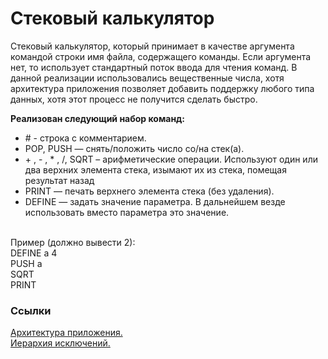 <h1>Стековый калькулятор</h1>
<p>Cтековый калькулятор, который принимает в качестве аргумента командой
строки имя файла, содержащего команды. Если аргумента нет, то использует
стандартный поток ввода для чтения команд. В данной реализации использовались вещественные числа, хотя архитектура приложения позволяет добавить поддержку любого типа данных, хотя этот процесс не получится сделать быстро.</p>

<b>Реализован следующий набор команд:</b>
* \# - строка с комментарием.
* POP, PUSH — снять/положить число со/на стек(а).
* \+ , - , * , /, SQRT – арифметические операции. Используют один или два верхних
элемента стека, изымают их из стека, помещая результат назад
* PRINT — печать верхнего элемента стека (без удаления).
* DEFINE — задать значение параметра. В дальнейшем везде использовать вместо
параметра это значение.
<br>
Пример (должно вывести 2):<br>
DEFINE a 4<br>
PUSH a<br>
SQRT<br>
PRINT<br>
<h3>Ссылки</h3>
<a href="https://lucid.app/lucidchart/61d4a2ec-ccad-4b1a-ae34-2ebd20c40bcc/edit?beaconFlowId=D19132EC1964653E&invitationId=inv_af10274d-db6d-43c1-87d3-0fab04b49c84&page=HWEp-vi-RSFO#">Архитектура приложения.</a><br>
<a href="[https://lucid.app/lucidchart/61d4a2ec-ccad-4b1a-ae34-2ebd20c40bcc/edit?beaconFlowId=D19132EC1964653E&invitationId=inv_af10274d-db6d-43c1-87d3-0fab04b49c84&page=HWEp-vi-RSFO#)](https://lucid.app/lucidchart/f63328ca-a736-4526-ba17-1af12e498e89/edit?beaconFlowId=63F9C749C5D0C2B2&invitationId=inv_253579e9-c1dc-486b-bb66-1cd36590336e&page=HWEp-vi-RSFO#](https://lucid.app/lucidchart/f63328ca-a736-4526-ba17-1af12e498e89/edit?page=HWEp-vi-RSFO&invitationId=inv_253579e9-c1dc-486b-bb66-1cd36590336e#)">Иерархия исключений.</a><br>
